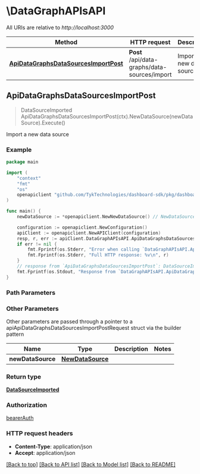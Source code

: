 # \DataGraphAPIsAPI

All URIs are relative to *http://localhost:3000*

Method | HTTP request | Description
------------- | ------------- | -------------
[**ApiDataGraphsDataSourcesImportPost**](DataGraphAPIsAPI.md#ApiDataGraphsDataSourcesImportPost) | **Post** /api/data-graphs/data-sources/import | Import a new data source



## ApiDataGraphsDataSourcesImportPost

> DataSourceImported ApiDataGraphsDataSourcesImportPost(ctx).NewDataSource(newDataSource).Execute()

Import a new data source

### Example

```go
package main

import (
	"context"
	"fmt"
	"os"
	openapiclient "github.com/TykTechnologies/dashboard-sdk/pkg/dashboard"
)

func main() {
	newDataSource := *openapiclient.NewNewDataSource() // NewDataSource |  (optional)

	configuration := openapiclient.NewConfiguration()
	apiClient := openapiclient.NewAPIClient(configuration)
	resp, r, err := apiClient.DataGraphAPIsAPI.ApiDataGraphsDataSourcesImportPost(context.Background()).NewDataSource(newDataSource).Execute()
	if err != nil {
		fmt.Fprintf(os.Stderr, "Error when calling `DataGraphAPIsAPI.ApiDataGraphsDataSourcesImportPost``: %v\n", err)
		fmt.Fprintf(os.Stderr, "Full HTTP response: %v\n", r)
	}
	// response from `ApiDataGraphsDataSourcesImportPost`: DataSourceImported
	fmt.Fprintf(os.Stdout, "Response from `DataGraphAPIsAPI.ApiDataGraphsDataSourcesImportPost`: %v\n", resp)
}
```

### Path Parameters



### Other Parameters

Other parameters are passed through a pointer to a apiApiDataGraphsDataSourcesImportPostRequest struct via the builder pattern


Name | Type | Description  | Notes
------------- | ------------- | ------------- | -------------
 **newDataSource** | [**NewDataSource**](NewDataSource.md) |  | 

### Return type

[**DataSourceImported**](DataSourceImported.md)

### Authorization

[bearerAuth](../README.md#bearerAuth)

### HTTP request headers

- **Content-Type**: application/json
- **Accept**: application/json

[[Back to top]](#) [[Back to API list]](../README.md#documentation-for-api-endpoints)
[[Back to Model list]](../README.md#documentation-for-models)
[[Back to README]](../README.md)


